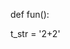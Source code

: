 [//]: # (Напишите программу вычисления арифметического выражения заданного строкой.)
[//]: # (Используйте операции +,-,/,. приоритет операций стандартный.)
[//]: # (Дополнительное задание: Добавьте возможность использования скобок, меняющих приоритет операций)
[//]: # (*Пример:)
[//]: # (2+2 => 4;)
[//]: # (1+2*3 => 7;)
[//]: # ()
[//]: # (10/2*5 => 25;)
[//]: # (10 * 5 * => недостаточно числовых данных)
[//]: # (-5 + 5 => 0)
[//]: # (два + три => неправильный ввод: нужны числа)
[//]: # (&#40;2+&#40;&#40;5-3&#41;*&#40;16-14&#41;&#41;&#41;/3 => 2)

def fun():


t_str = '2+2'
